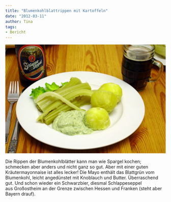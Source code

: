 ```yaml
---
title: "Blumenkohlblattrippen mit Kartoffeln"
date: "2012-03-11" 
author: Tina
tags:
- Bericht
---
```


[![](images/imgp8687.jpg "IMGP8687")](http://apfeleimer.wordpress.com/2012/03/11/blumenkohlblattrippen-mit-kartoffeln/imgp8687/)

Die Rippen der Blumenkohlblätter kann man wie Spargel kochen; schmecken aber anders und nicht ganz so gut. Aber mit einer guten Kräutermayonnaise ist alles lecker! Die Mayo enthält das Blattgrün vom Blumenkohl, leicht angedünstet mit Knoblauch und Butter. Überraschend gut. Und schon wieder ein Schwarzbier, diesmal Schlappeseppel aus Großostheim an der Grenze zwischen Hessen und Franken (steht aber Bayern drauf).
